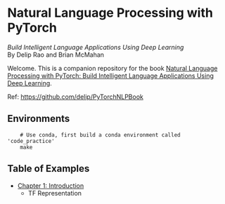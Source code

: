 # Natural Language Processing with PyTorch
_Build Intelligent Language Applications Using Deep Learning_
<br>By Delip Rao and Brian McMahan


Welcome. This is a companion repository for the book [Natural Language Processing with PyTorch: Build Intelligent Language Applications Using Deep Learning](https://www.amazon.com/Natural-Language-Processing-PyTorch-Applications/dp/1491978236/).

Ref: https://github.com/delip/PyTorchNLPBook

## Environments

```shell
    # Use conda, first build a conda environment called 'code_practice'
    make
```

## Table of Examples

* [Chapter 1: Introduction](./chapter/chapter_1/)
  * TF Representation

